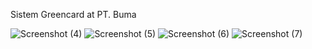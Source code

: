 Sistem Greencard at PT. Buma

![Screenshot (4)](https://user-images.githubusercontent.com/29891035/62702517-29341400-ba11-11e9-9506-6ceb76817935.png)
![Screenshot (5)](https://user-images.githubusercontent.com/29891035/62702520-29341400-ba11-11e9-97f4-950a7da77bd5.png)
![Screenshot (6)](https://user-images.githubusercontent.com/29891035/62702521-29341400-ba11-11e9-948c-092ca760ef55.png)
![Screenshot (7)](https://user-images.githubusercontent.com/29891035/62702522-29ccaa80-ba11-11e9-9906-233da22f2f6d.png)
